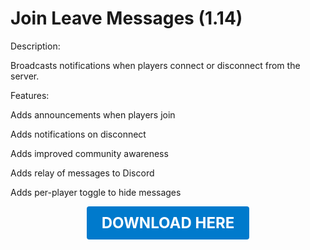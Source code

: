 # Join Leave Messages (1.14)

Description:

Broadcasts notifications when players connect or disconnect from the server.

Features:

Adds announcements when players join

Adds notifications on disconnect

Adds improved community awareness

Adds relay of messages to Discord

Adds per-player toggle to hide messages

<p align="center"><a href="https://github.com/LiliaFramework/Modules/raw/refs/heads/gh-pages/joinleavemessages.zip" style="display:inline-block;padding:12px 24px;font-size:1.5rem;font-weight:bold;text-decoration:none;color:#fff;background-color:#007acc;border-radius:4px;">DOWNLOAD HERE</a></p>